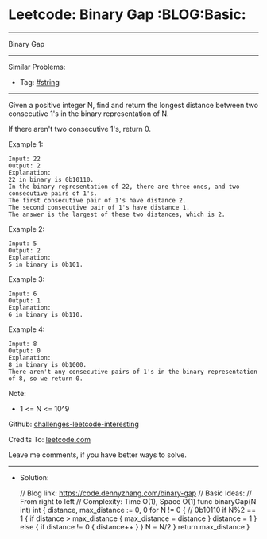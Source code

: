 
# Leetcode: Binary Gap     :BLOG:Basic:

---

Binary Gap  

---

Similar Problems:  

-   Tag: [#string](https://code.dennyzhang.com/tag/string)

---

Given a positive integer N, find and return the longest distance between two consecutive 1's in the binary representation of N.  

If there aren't two consecutive 1's, return 0.  

Example 1:  

    Input: 22
    Output: 2
    Explanation: 
    22 in binary is 0b10110.
    In the binary representation of 22, there are three ones, and two consecutive pairs of 1's.
    The first consecutive pair of 1's have distance 2.
    The second consecutive pair of 1's have distance 1.
    The answer is the largest of these two distances, which is 2.

Example 2:  

    Input: 5
    Output: 2
    Explanation: 
    5 in binary is 0b101.

Example 3:  

    Input: 6
    Output: 1
    Explanation: 
    6 in binary is 0b110.

Example 4:  

    Input: 8
    Output: 0
    Explanation: 
    8 in binary is 0b1000.
    There aren't any consecutive pairs of 1's in the binary representation of 8, so we return 0.

Note:  

-   1 <= N <= 10^9

Github: [challenges-leetcode-interesting](https://github.com/DennyZhang/challenges-leetcode-interesting/tree/master/binary-gap)  

Credits To: [leetcode.com](https://leetcode.com/problems/binary-gap/description/)  

Leave me comments, if you have better ways to solve.  

---

-   Solution:

    // Blog link: https://code.dennyzhang.com/binary-gap
    // Basic Ideas:
    // From right to left
    // Complexity: Time O(1), Space O(1)
    func binaryGap(N int) int {
        distance, max_distance := 0, 0
        for N != 0 {
    	// 0b10110
    	if N%2 == 1 {
    	    if distance > max_distance { max_distance = distance }
    	    distance = 1
    	} else {
    	    if distance != 0 { distance++ }
    	}
    	N = N/2
        }
        return max_distance
    }

